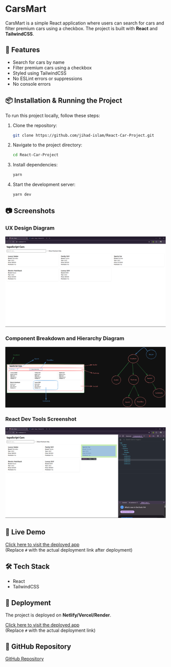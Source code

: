 # CarsMart

CarsMart is a simple React application where users can search for cars and filter premium cars using a checkbox. The project is built with **React** and **TailwindCSS**.

## 📂 Features

- Search for cars by name
- Filter premium cars using a checkbox
- Styled using TailwindCSS
- No ESLint errors or suppressions
- No console errors

## 📦 Installation & Running the Project

To run this project locally, follow these steps:

1. Clone the repository:
   ```sh
   git clone https://github.com/jihad-islam/React-Car-Project.git
   ```
2. Navigate to the project directory:
   ```sh
   cd React-Car-Project
   ```
3. Install dependencies:
   ```sh
   yarn
   ```
4. Start the development server:
   ```sh
   yarn dev
   ```

## 📷 Screenshots

### UX Design Diagram

![UX Design](./src/assets/ux.png)

### Component Breakdown and Hierarchy Diagram

![Component Hierarchy](./src/assets/car_hierarchy.png)

### React Dev Tools Screenshot

![React Dev Tools](./src/assets/component.png)

## 🚀 Live Demo

[Click here to visit the deployed app](#)  
(Replace `#` with the actual deployment link after deployment)

## 🛠 Tech Stack

- React
- TailwindCSS

## 🚀 Deployment

The project is deployed on **Netlify/Vercel/Render**.

[Click here to visit the deployed app](https://react-car-project-gamma.vercel.app/)  
(Replace `#` with the actual deployment link)

## 🔗 GitHub Repository

[GitHub Repository](https://github.com/jihad-islam/React-Car-Project.git)
